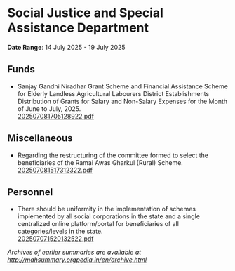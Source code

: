 # Social Justice and Special Assistance Department

**Date Range**: 14 July 2025 - 19 July 2025


## Funds
- Sanjay Gandhi Niradhar Grant Scheme and Financial Assistance Scheme for Elderly Landless Agricultural Labourers District Establishments Distribution of Grants for Salary and Non-Salary Expenses for the Month of June to July, 2025.\
  [202507081705128922.pdf](https://gr.maharashtra.gov.in/Site/Upload/Government%20Resolutions/English/202507081705128922.pdf)

## Miscellaneous
- Regarding the restructuring of the committee formed to select the beneficiaries of the Ramai Awas Gharkul (Rural) Scheme.\
  [202507081517312322.pdf](https://gr.maharashtra.gov.in/Site/Upload/Government%20Resolutions/English/202507081517312322.pdf)

## Personnel
- There should be uniformity in the implementation of schemes implemented by all social corporations in the state and a single centralized online platform/portal for beneficiaries of all categories/levels in the state.\
  [202507071520132522.pdf](https://gr.maharashtra.gov.in/Site/Upload/Government%20Resolutions/English/202507071520132522.pdf)


*Archives of earlier summaries are available at http://mahsummary.orgpedia.in/en/archive.html*